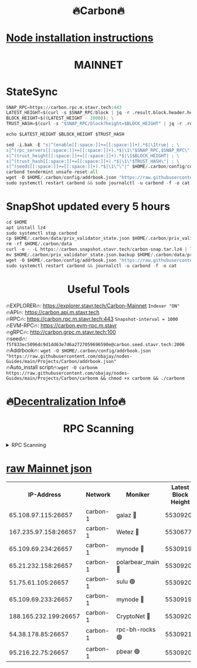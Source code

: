 <h1 align="center"> 🔥Carbon🔥</h1>

[Node installation instructions](https://github.com/obajay/nodes-Guides/tree/main/Projects/Carbon)
=
<h1 align="center"> MAINNET</h1>

# StateSync
```python
SNAP_RPC=https://carbon.rpc.m.stavr.tech:443
LATEST_HEIGHT=$(curl -s $SNAP_RPC/block | jq -r .result.block.header.height); \
BLOCK_HEIGHT=$((LATEST_HEIGHT - 1000)); \
TRUST_HASH=$(curl -s "$SNAP_RPC/block?height=$BLOCK_HEIGHT" | jq -r .result.block_id.hash)

echo $LATEST_HEIGHT $BLOCK_HEIGHT $TRUST_HASH

sed -i.bak -E "s|^(enable[[:space:]]+=[[:space:]]+).*$|\1true| ; \
s|^(rpc_servers[[:space:]]+=[[:space:]]+).*$|\1\"$SNAP_RPC,$SNAP_RPC\"| ; \
s|^(trust_height[[:space:]]+=[[:space:]]+).*$|\1$BLOCK_HEIGHT| ; \
s|^(trust_hash[[:space:]]+=[[:space:]]+).*$|\1\"$TRUST_HASH\"| ; \
s|^(seeds[[:space:]]+=[[:space:]]+).*$|\1\"\"|" $HOME/.carbon/config/config.toml
carbond tendermint unsafe-reset-all
wget -O $HOME/.carbon/config/addrbook.json "https://raw.githubusercontent.com/obajay/nodes-Guides/main/Projects/Carbon/addrbook.json"
sudo systemctl restart carbond && sudo journalctl -u carbond -f -o cat
```
# SnapShot  updated every 5 hours
```python
cd $HOME
apt install lz4
sudo systemctl stop carbond
cp $HOME/.carbon/data/priv_validator_state.json $HOME/.carbon/priv_validator_state.json.backup
rm -rf $HOME/.carbon/data
curl -o - -L https://carbon.snapshot.stavr.tech/carbon-snap.tar.lz4 | lz4 -c -d - | tar -x -C $HOME/.carbon --strip-components 2
mv $HOME/.carbon/priv_validator_state.json.backup $HOME/.carbon/data/priv_validator_state.json
wget -O $HOME/.carbon/config/addrbook.json "https://raw.githubusercontent.com/obajay/nodes-Guides/main/Projects/Carbon/addrbook.json"
sudo systemctl restart carbond && journalctl -u carbond -f -o cat
```

 <h1 align="center"> Useful Tools</h1>

🔥EXPLORER🔥:     https://explorer.stavr.tech/Carbon-Mainnet        `Indexer "ON"` \
🔥API🔥:          https://carbon.api.m.stavr.tech \
🔥RPC🔥:          https://carbon.rpc.m.stavr.tech:443              `Snapshot-interval = 1000` \
🔥EVM-RPC🔥:      https://carbon.evm-rpc.m.stavr \
🔥gRPC🔥:         http://carbon.grpc.m.stavr.tech:100 \
🔥seed🔥:      `f5f833ec5096dc9d1dd63e7d6a2727059696590e@carbon.seed.stavr.tech:2006` \
🔥Addrbook🔥:  `wget -O $HOME/.carbon/config/addrbook.json "https://raw.githubusercontent.com/obajay/nodes-Guides/main/Projects/Carbon/addrbook.json"` \
🔥Auto_install script🔥:`wget -O carbonm https://raw.githubusercontent.com/obajay/nodes-Guides/main/Projects/Carbon/carbonm && chmod +x carbonm && ./carbonm`

🔥[Decentralization Info](https://github.com/obajay/StateSync-snapshots/tree/main/Projects/Carbon/Decentralization)🔥
=
<h1 align="center"> RPC Scanning</h1>

<details>
<summary>RPC Scanning</summary>

<h2 align="center"> We scan nodes in real time every 4 hours. And we provide the final result of RPC endpoints.
We cannot influence the operation of these nodes in any way. </h2>


```python
If Voting Power is higher than 0 --> then the Node is a validator of the network and may be subject to attack and be a potential threat to the chain.
```
```python
We marked such validators with a red symbol
```

</details>

[raw Mainnet json](https://rpc-check.carbonm.stavr.tech/carbonm/rpc-carbonm-result.json)
=


<table><tr><th>IP-Address</th><th>Network</th><th>Moniker</th><th>Latest Block Height</th><th>Earliest Block Height</th><th>Catching Up</th><th>Tx Index</th><th>Voting Power</th><th>Scan Time</th></tr><tr><td>65.108.97.115:26657</td><td>carbon-1</td><td>galaz 🔴</td><td>55309206</td><td>47374001</td><td>False</td><td>on</td><td>10443442520</td><td>2024-03-25T06:06:32.607861693UTC</td></tr><tr><td>167.235.97.158:26657</td><td>carbon-1</td><td>Wetez 🔴</td><td>55306772</td><td>48067570</td><td>False</td><td>on</td><td>1385697493</td><td>2024-03-25T06:06:08.722330502UTC</td></tr><tr><td>65.109.69.234:26657</td><td>carbon-1</td><td>mynode 🔴</td><td>55309190</td><td>53160001</td><td>False</td><td>off</td><td>12069779033</td><td>2024-03-25T06:05:55.364306565UTC</td></tr><tr><td>65.21.232.158:26657</td><td>carbon-1</td><td>polarbear_main 🔴</td><td>55309209</td><td>54286001</td><td>False</td><td>on</td><td>10742728212</td><td>2024-03-25T06:06:37.287807012UTC</td></tr><tr><td>51.75.61.105:26657</td><td>carbon-1</td><td>sulu 🟢</td><td>55309200</td><td>54542001</td><td>False</td><td>off</td><td>0</td><td>2024-03-25T06:06:17.741470156UTC</td></tr><tr><td>65.109.69.233:26657</td><td>carbon-1</td><td>mynode 🔴</td><td>55309190</td><td>54660001</td><td>False</td><td>off</td><td>8373294372</td><td>2024-03-25T06:05:55.073530087UTC</td></tr><tr><td>188.165.232.199:26657</td><td>carbon-1</td><td>CryptoNet 🔴</td><td>55309208</td><td>55078001</td><td>False</td><td>off</td><td>3518683668</td><td>2024-03-25T06:06:36.969395144UTC</td></tr><tr><td>54.38.178.85:26657</td><td>carbon-1</td><td>rpc-bh-rocks 🟢</td><td>55309210</td><td>55108001</td><td>False</td><td>on</td><td>0</td><td>2024-03-25T06:06:43.650872962UTC</td></tr><tr><td>95.216.22.75:26657</td><td>carbon-1</td><td>pbear 🟢</td><td>55309200</td><td>55168001</td><td>False</td><td>on</td><td>0</td><td>2024-03-25T06:06:22.120171904UTC</td></tr></table>
